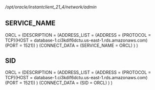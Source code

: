 
###### /opt/oracle/instantclient_21_4/network/admin

## SERVICE_NAME
ORCL =
   (DESCRIPTION =
     (ADDRESS_LIST =
       (ADDRESS = (PROTOCOL = TCP)(HOST = database-1.ci3kdif6dctu.us-east-1.rds.amazonaws.com)(PORT = 1521))
     )
     (CONNECT_DATA =
       (SERVICE_NAME = ORCL)
     )
   )

## SID
   ORCL =
   (DESCRIPTION =
     (ADDRESS_LIST =
       (ADDRESS = (PROTOCOL = TCP)(HOST = database-1.ci3kdif6dctu.us-east-1.rds.amazonaws.com)(PORT = 1521))
     )
     (CONNECT_DATA =
       (SID = ORCL)
     )
   )
